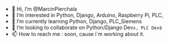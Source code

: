 - 👋 Hi, I’m @MarcinPierchala
- 👀 I’m interested in Python, Django, Arduino, Raspberry Pi, PLC, 
- 🌱 I’m currently learning Python, Django, PLC_Siemens
- 💞️ I’m looking to collaborate on Python/Django Dev`s, PLC Dev`s
- 📫 How to reach me : soon, cause i`m working about it.

<!---
MarcinPierchala/MarcinPierchala is a ✨ special ✨ repository because its `README.md` (this file) appears on your GitHub profile.
You can click the Preview link to take a look at your changes.
--->
